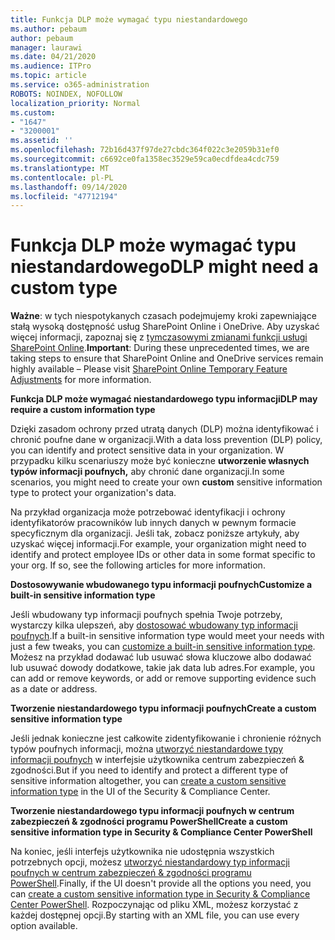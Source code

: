 ```yaml
---
title: Funkcja DLP może wymagać typu niestandardowego
ms.author: pebaum
author: pebaum
manager: laurawi
ms.date: 04/21/2020
ms.audience: ITPro
ms.topic: article
ms.service: o365-administration
ROBOTS: NOINDEX, NOFOLLOW
localization_priority: Normal
ms.custom:
- "1647"
- "3200001"
ms.assetid: ''
ms.openlocfilehash: 72b16d437f97de27cbdc364f022c3e2059b31ef0
ms.sourcegitcommit: c6692ce0fa1358ec3529e59ca0ecdfdea4cdc759
ms.translationtype: MT
ms.contentlocale: pl-PL
ms.lasthandoff: 09/14/2020
ms.locfileid: "47712194"
---
```

# <a name="dlp-might-need-a-custom-type"></a><span data-ttu-id="b8dab-102">Funkcja DLP może wymagać typu niestandardowego</span><span class="sxs-lookup"><span data-stu-id="b8dab-102">DLP might need a custom type</span></span>

<span data-ttu-id="b8dab-103">**Ważne**: w tych niespotykanych czasach podejmujemy kroki zapewniające stałą wysoką dostępność usług SharePoint Online i OneDrive. Aby uzyskać więcej informacji, zapoznaj się z [tymczasowymi zmianami funkcji usługi SharePoint Online](https://aka.ms/ODSPAdjustments).</span><span class="sxs-lookup"><span data-stu-id="b8dab-103">**Important**: During these unprecedented times, we are taking steps to ensure that SharePoint Online and OneDrive services remain highly available – Please visit [SharePoint Online Temporary Feature Adjustments](https://aka.ms/ODSPAdjustments) for more information.</span></span>

<span data-ttu-id="b8dab-104">**Funkcja DLP może wymagać niestandardowego typu informacji**</span><span class="sxs-lookup"><span data-stu-id="b8dab-104">**DLP may require a custom information type**</span></span>

<span data-ttu-id="b8dab-105">Dzięki zasadom ochrony przed utratą danych (DLP) można identyfikować i chronić poufne dane w organizacji.</span><span class="sxs-lookup"><span data-stu-id="b8dab-105">With a data loss prevention (DLP) policy, you can identify and protect sensitive data in your organization.</span></span> <span data-ttu-id="b8dab-106">W przypadku kilku scenariuszy może być konieczne **utworzenie własnych typów informacji poufnych,** aby chronić dane organizacji.</span><span class="sxs-lookup"><span data-stu-id="b8dab-106">In some scenarios, you might need to create your own **custom** sensitive information type to protect your organization's data.</span></span>

<span data-ttu-id="b8dab-107">Na przykład organizacja może potrzebować identyfikacji i ochrony identyfikatorów pracowników lub innych danych w pewnym formacie specyficznym dla organizacji. Jeśli tak, zobacz poniższe artykuły, aby uzyskać więcej informacji.</span><span class="sxs-lookup"><span data-stu-id="b8dab-107">For example, your organization might need to identify and protect employee IDs or other data in some format specific to your org. If so, see the following articles for more information.</span></span>
  
 <span data-ttu-id="b8dab-108">**Dostosowywanie wbudowanego typu informacji poufnych**</span><span class="sxs-lookup"><span data-stu-id="b8dab-108">**Customize a built-in sensitive information type**</span></span>
  
<span data-ttu-id="b8dab-109">Jeśli wbudowany typ informacji poufnych spełnia Twoje potrzeby, wystarczy kilka ulepszeń, aby [dostosować wbudowany typ informacji poufnych](https://docs.microsoft.com/microsoft-365/compliance/customize-a-built-in-sensitive-information-type).</span><span class="sxs-lookup"><span data-stu-id="b8dab-109">If a built-in sensitive information type would meet your needs with just a few tweaks, you can [customize a built-in sensitive information type](https://docs.microsoft.com/microsoft-365/compliance/customize-a-built-in-sensitive-information-type).</span></span> <span data-ttu-id="b8dab-110">Możesz na przykład dodawać lub usuwać słowa kluczowe albo dodawać lub usuwać dowody dodatkowe, takie jak data lub adres.</span><span class="sxs-lookup"><span data-stu-id="b8dab-110">For example, you can add or remove keywords, or add or remove supporting evidence such as a date or address.</span></span>
  
 <span data-ttu-id="b8dab-111">**Tworzenie niestandardowego typu informacji poufnych**</span><span class="sxs-lookup"><span data-stu-id="b8dab-111">**Create a custom sensitive information type**</span></span>
  
<span data-ttu-id="b8dab-112">Jeśli jednak konieczne jest całkowite zidentyfikowanie i chronienie różnych typów poufnych informacji, można [utworzyć niestandardowe typy informacji poufnych](https://docs.microsoft.com/microsoft-365/compliance/create-a-custom-sensitive-information-type) w interfejsie użytkownika centrum zabezpieczeń & zgodności.</span><span class="sxs-lookup"><span data-stu-id="b8dab-112">But if you need to identify and protect a different type of sensitive information altogether, you can [create a custom sensitive information type](https://docs.microsoft.com/microsoft-365/compliance/create-a-custom-sensitive-information-type) in the UI of the Security & Compliance Center.</span></span>
  
<span data-ttu-id="b8dab-113">**Tworzenie niestandardowego typu informacji poufnych w centrum zabezpieczeń & zgodności programu PowerShell**</span><span class="sxs-lookup"><span data-stu-id="b8dab-113">**Create a custom sensitive information type in Security & Compliance Center PowerShell**</span></span>

<span data-ttu-id="b8dab-114">Na koniec, jeśli interfejs użytkownika nie udostępnia wszystkich potrzebnych opcji, możesz [utworzyć niestandardowy typ informacji poufnych w centrum zabezpieczeń & zgodności programu PowerShell](https://docs.microsoft.com/microsoft-365/compliance/create-a-custom-sensitive-information-type-in-scc-powershell).</span><span class="sxs-lookup"><span data-stu-id="b8dab-114">Finally, if the UI doesn't provide all the options you need, you can [create a custom sensitive information type in Security & Compliance Center PowerShell](https://docs.microsoft.com/microsoft-365/compliance/create-a-custom-sensitive-information-type-in-scc-powershell).</span></span> <span data-ttu-id="b8dab-115">Rozpoczynając od pliku XML, możesz korzystać z każdej dostępnej opcji.</span><span class="sxs-lookup"><span data-stu-id="b8dab-115">By starting with an XML file, you can use every option available.</span></span>
